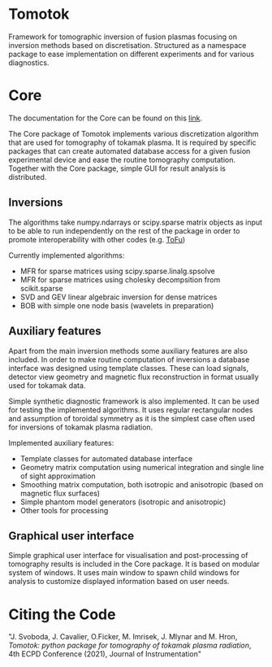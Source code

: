# Tomotok
Framework for tomographic inversion of fusion plasmas focusing on inversion methods based on discretisation. Structured as a namespace package to ease implementation on different experiments and for various diagnostics.

# Core
The documentation for the Core can be found on this [link](https://tomotok.github.io/documentation/).

The Core package of Tomotok implements various discretization algorithm that are used for tomography of tokamak plasma. 
It is required by specific packages that can create automated database access for a given fusion experimental device and ease the routine tomography computation. 
Together with the Core package, simple GUI for result analysis is distributed.

## Inversions
The algorithms take numpy.ndarrays or scipy.sparse matrix objects as input to be able to run independently on the rest of the package in order to promote interoperability with other codes (e.g. [ToFu](https://tofuproject.github.io/tofu/))

Currently implemented algorithms:
 - MFR for sparse matrices using scipy.sparse.linalg.spsolve
 - MFR for sparse matrices using cholesky decompsition from scikit.sparse
 - SVD and GEV linear algebraic inversion for dense matrices
 - BOB with simple one node basis (wavelets in preparation)

## Auxiliary features

Apart from the main inversion methods some auxiliary features are also included.
In order to make routine computation of inversions a database interface was designed using template classes. These can load signals, detector view geometry and magnetic flux reconstruction in format usually used for tokamak data.

Simple synthetic diagnostic framework is also implemented. It can be used for testing the implemented algorithms. It uses regular rectangular nodes and assumption of toroidal symmetry as it is the simplest case often used for inversions of tokamak plasma radiation.

Implemented auxiliary features:
 - Template classes for automated database interface
 - Geometry matrix computation using numerical integration and single line of sight approximation
 - Smoothing matrix computation, both isotropic and anisotropic (based on magnetic flux surfaces)
 - Simple phantom model generators (isotropic and anisotropic)
 - Other tools for processing 

## Graphical user interface

Simple graphical user interface for visualisation and post-processing of tomography results is included in the Core package. It is based on modular system of windows. It uses main window to spawn child windows for analysis to customize displayed information based on user needs. 

# Citing the Code

"J. Svoboda, J. Cavalier, O.Ficker, M. Imrisek, J. Mlynar and M. Hron, *Tomotok: python package for tomography of tokamak plasma radiation*, 4th ECPD Conference (2021), Journal of Instrumentation"
